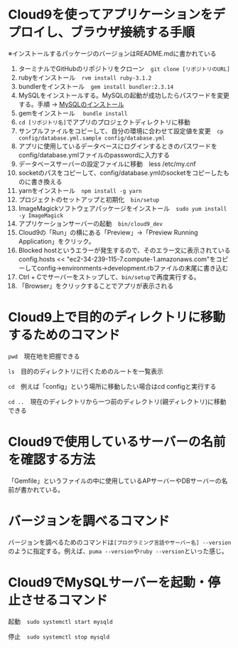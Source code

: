 # Cloud9を使ってアプリケーションをデプロイし、ブラウザ接続する手順
※インストールするパッケージのバージョンはREADME.mdに書かれている

1. ターミナルでGitHubのリポジトリをクローン　```git clone [リポジトリのURL]```
2. rubyをインストール　```rvm install ruby-3.1.2```
3. bundlerをインストール　```gem install bundler:2.3.14```
4. MySQLをインストールする。MySQLの起動が成功したらパスワードを変更する。手順 → [MySQLのインストール](https://github.com/MasatoshiMizumoto/raisetech_documents/blob/main/aws/docs/install_mysql_on_cloud9_amazon_linux_2.md
)
5. gemをインストール 　```bundle install```
6. ```cd [リポジトリ名]```でアプリのプロジェクトディレクトリに移動
7. サンプルファイルをコピーして、自分の環境に合わせて設定値を変更　```cp config/database.yml.sample config/database.yml```
8. アプリに使用しているデータベースにログインするときのパスワードをconfig/database.ymlファイルのpasswordに入力する
9. データベースサーバーの設定ファイルに移動　less /etc/my.cnf
10. socketのパスをコピーして、config/database.ymlのsocketをコピーしたものに書き換える
11. yarnをインストール　```npm install -g yarn```
12. プロジェクトのセットアップと初期化　```bin/setup```
13. ImageMagickソフトウェアパッケージをインストール　```sudo yum install -y ImageMagick```
14. アプリケーションサーバーの起動　```bin/cloud9_dev```
15. Cloud9の「Run」の横にある「Preview」→「Preview Running Application」をクリック。
16. Blocked hostというエラーが発生するので、そのエラー文に表示されているconfig.hosts << "ec2-34-239-115-7.compute-1.amazonaws.com"をコピーしてconfig→environments→development.rbファイルの末尾に書き込む
17. Ctrl + Cでサーバーをストップして、```bin/setup```で再度実行する。
18. 「Browser」をクリックすることでアプリが表示される

# Cloud9上で目的のディレクトリに移動するためのコマンド
```pwd```　現在地を把握できる

```ls```　目的のディレクトリに行くためのルートを一覧表示

```cd```　例えば「config」という場所に移動したい場合はcd configと実行する

```cd ..```　現在のディレクトリから一つ前のディレクトリ(親ディレクトリ)に移動できる

# Cloud9で使用しているサーバーの名前を確認する方法
「Gemfile」というファイルの中に使用しているAPサーバーやDBサーバーの名前が書かれている。

# バージョンを調べるコマンド
バージョンを調べるためのコマンドは```[プログラミング言語やサーバー名] --version```のように指定する。例えば、```puma --version```や```ruby --version```といった感じ。

# Cloud9でMySQLサーバーを起動・停止させるコマンド
起動　```sudo systemctl start mysqld```

停止　```sudo systemctl stop mysqld```
